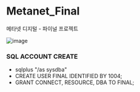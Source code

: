 # Metanet_Final
메타넷 디지털 - 파이널 프로젝트

![image](https://github.com/MetanetTeamOne/Metanet_Final/assets/58325946/bade0308-dfb7-446c-94be-9938286ac88a)
### SQL ACCOUNT CREATE
- sqlplus "/as sysdba"
- CREATE USER FINAL IDENTIFIED BY 1004;
- GRANT CONNECT, RESOURCE, DBA TO FINAL;
